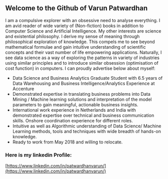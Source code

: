 ## Welcome to the Github of Varun Patwardhan

I am a compulsive explorer with an obsessive need to analyse everything. I am avid reader of wide variety of (Non-fiction) books in addition to Computer Science and Artificial Intelligence. My other interests are science and existential philosophy. I derive my sense of meaning through philosophical exploration of knowledge. This compels me to see beyond mathematical formulae and gain intuitive understanding of scientific concepts and their vast number of life empowering applications. Naturally, I see data science as a way of exploring the patterns in variety of industries using similar principles and to introduce similar obsession (optimisation of cost function) in computers. I can proudly advertise below about myself:

- Data Science and Business Analytics Graduate Student with 6.5 years of Data Warehousing and Business Intelligence/Analytics Experience at Accenture 
- Demonstrated expertise in translating business problems into Data Mining / Machine learning solutions and interpretation of the model parameters to gain meaningful, actionable business insights.
- International work experience in Netherlands and India with demonstrated expertise over technical and business communication skills. Onshore coordination experience for different roles.
- Intuitive as well as Algorithmic understanding of Data Science/ Machine Learning methods, tools and techniques with wide breadth of hands-on knowledge.
- Ready to work from May 2018 and willing to relocate.

### Here is my linkedin Profile:
[https://www.linkedin.com/in/patwardhanvarun/](https://www.linkedin.com/in/patwardhanvarun/)
